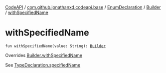 [CodeAPI](../../../index.md) / [com.github.jonathanxd.codeapi.base](../../index.md) / [EnumDeclaration](../index.md) / [Builder](index.md) / [withSpecifiedName](.)

# withSpecifiedName

`fun withSpecifiedName(value: String): `[`Builder`](index.md)

Overrides [Builder.withSpecifiedName](../../-type-declaration/-builder/with-specified-name.md)

See [TypeDeclaration.specifiedName](../../-type-declaration/specified-name.md)

